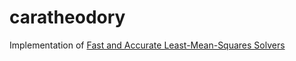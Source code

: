 # caratheodory

Implementation of [Fast and Accurate Least-Mean-Squares Solvers](https://arxiv.org/abs/1906.04705)

